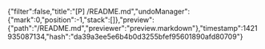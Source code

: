 {"filter":false,"title":"[P] /README.md","undoManager":{"mark":0,"position":-1,"stack":[]},"preview":{"path":"/README.md","previewer":"preview.markdown"},"timestamp":1421935087134,"hash":"da39a3ee5e6b4b0d3255bfef95601890afd80709"}